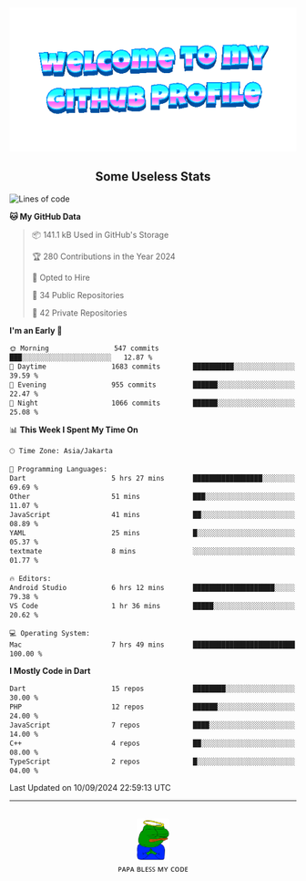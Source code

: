 <div align="center">
	<img src="https://raw.githubusercontent.com/deogw/deogw/main/assets/welkom.gif" alt="welkom to my github profile">
	<br>
</div>
<h2 style="text-align:center">Some Useless Stats</h3>

<!--START_SECTION:waka-->
![Lines of code](https://img.shields.io/badge/From%20Hello%20World%20I%27ve%20Written-11.6%20million%20lines%20of%20code-blue)

**🐱 My GitHub Data** 

> 📦 141.1 kB Used in GitHub's Storage 
 > 
> 🏆 280 Contributions in the Year 2024
 > 
> 💼 Opted to Hire
 > 
> 📜 34 Public Repositories 
 > 
> 🔑 42 Private Repositories 
 > 
**I'm an Early 🐤** 

```text
🌞 Morning                547 commits         ███░░░░░░░░░░░░░░░░░░░░░░   12.87 % 
🌆 Daytime                1683 commits        ██████████░░░░░░░░░░░░░░░   39.59 % 
🌃 Evening                955 commits         ██████░░░░░░░░░░░░░░░░░░░   22.47 % 
🌙 Night                  1066 commits        ██████░░░░░░░░░░░░░░░░░░░   25.08 % 
```


📊 **This Week I Spent My Time On** 

```text
🕑︎ Time Zone: Asia/Jakarta

💬 Programming Languages: 
Dart                     5 hrs 27 mins       █████████████████░░░░░░░░   69.69 % 
Other                    51 mins             ███░░░░░░░░░░░░░░░░░░░░░░   11.07 % 
JavaScript               41 mins             ██░░░░░░░░░░░░░░░░░░░░░░░   08.89 % 
YAML                     25 mins             █░░░░░░░░░░░░░░░░░░░░░░░░   05.37 % 
textmate                 8 mins              ░░░░░░░░░░░░░░░░░░░░░░░░░   01.77 % 

🔥 Editors: 
Android Studio           6 hrs 12 mins       ████████████████████░░░░░   79.38 % 
VS Code                  1 hr 36 mins        █████░░░░░░░░░░░░░░░░░░░░   20.62 % 

💻 Operating System: 
Mac                      7 hrs 49 mins       █████████████████████████   100.00 % 
```

**I Mostly Code in Dart** 

```text
Dart                     15 repos            ████████░░░░░░░░░░░░░░░░░   30.00 % 
PHP                      12 repos            ██████░░░░░░░░░░░░░░░░░░░   24.00 % 
JavaScript               7 repos             ████░░░░░░░░░░░░░░░░░░░░░   14.00 % 
C++                      4 repos             ██░░░░░░░░░░░░░░░░░░░░░░░   08.00 % 
TypeScript               2 repos             █░░░░░░░░░░░░░░░░░░░░░░░░   04.00 % 
```




 Last Updated on 10/09/2024 22:59:13 UTC
<!--END_SECTION:waka-->
---
<div align="center">
    <br>
    <a href="https://bit.ly/3A2g5zU">
        <img src="https://raw.githubusercontent.com/deogw/deogw/main/assets/papabless.png"
            alt="welkom to my github profile" height="75px">
    </a>
    <br>
ᴘᴀᴘᴀ ʙʟᴇꜱꜱ ᴍʏ ᴄᴏᴅᴇ
</div>
